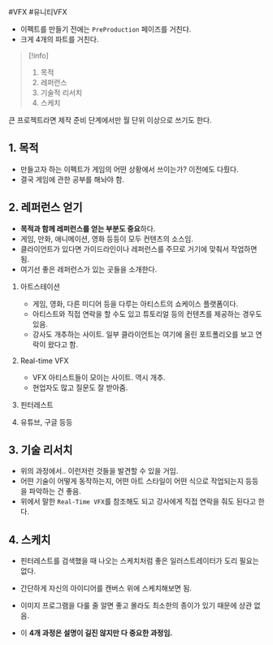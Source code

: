 #VFX #유니티VFX

- 이펙트를 만들기 전에는 `PreProduction` 페이즈를 거친다.
- 크게 4개의 파트를 거친다.
>[!info]
>1. 목적
>2. 레퍼런스
>3. 기술적 리서치
>4. 스케치

큰 프로젝트라면 제작 준비 단계에서만 월 단위 이상으로 쓰기도 한다.

## 1. 목적
- 만들고자 하는 이펙트가 게임의 어떤 상황에서 쓰이는가? 이전에도 다뤘다.
- 결국 게임에 관한 공부를 해놔야 함. 

## 2. 레퍼런스 얻기
- **목적과 함께 레퍼런스를 얻는 부분도 중요**하다.
- 게임, 만화, 애니메이션, 영화 등등이 모두 컨텐츠의 소스임.
- 클라이언트가 있다면 가이드라인이나 레퍼런스를 주므로 거기에 맞춰서 작업하면 됨.
- 여기선 좋은 레퍼런스가 있는 곳들을 소개한다.

1. 아트스테이션
	- 게임, 영화, 다른 미디어 등을 다루는 아티스트의 쇼케이스 플랫폼이다.
	- 아티스트와 직접 연락을 할 수도 있고 튜토리얼 등의 컨텐츠를 제공하는 경우도 있음.
	- 강사도 개추하는 사이트. 일부 클라이언트는 여기에 올린 포트폴리오를 보고 연락이 왔다고 함.

2. Real-time VFX
	- VFX 아티스트들이 모이는 사이트. 역시 개추.
	- 현업자도 많고 질문도 잘 받아줌.

3. 핀터레스트
4. 유튜브, 구글 등등

## 3. 기술 리서치
- 위의 과정에서.. 이런저런 것들을 발견할 수 있을 거임.
- 어떤 기술이 어떻게 동작하는지, 어떤 아트 스타일이 어떤 식으로 작업되는지 등등을 파악하는 건 좋음. 
- 위에서 말한 `Real-Time VFX`를 참조해도 되고 강사에게 직접 연락을 줘도 된다고 한다.

## 4. 스케치
- 핀터레스트를 검색했을 때 나오는 스케치처럼 좋은 일러스트레이터가 도리 필요는 없다.
- 간단하게 자신의 아이디어를 캔버스 위에 스케치해보면 됨. 
- 이미지 프로그램을 다룰 줄 알면 좋고 몰라도 최소한의 종이가 있기 때문에 상관 없음.

- 이 **4개 과정은 설명이 길진 않지만 다 중요한 과정임.** 